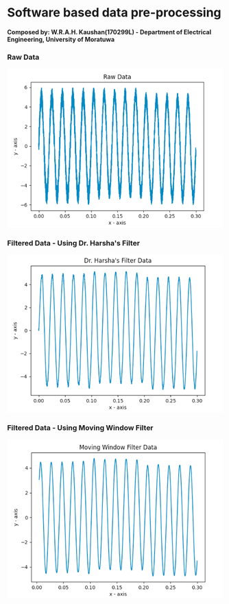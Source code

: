 # Software based data pre-processing
#### Composed by: W.R.A.H. Kaushan(170299L) - Department of Electrical Engineering, University of Moratuwa

### Raw Data
![raw data plot](assets/raw-data.png)

### Filtered Data - Using Dr. Harsha's Filter
![filtered data plot 1](assets/filter-1.png)

### Filtered Data - Using Moving Window Filter
![filtered data plot 2](assets/filter-2.png)